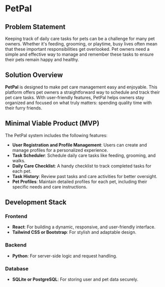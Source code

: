 # PetPal

## Problem Statement

Keeping track of daily care tasks for pets can be a challenge for many pet owners. Whether it's feeding, grooming, or playtime, busy lives often mean that these important responsibilities get overlooked. Pet owners need a simple and effective way to manage and remember these tasks to ensure their pets remain happy and healthy.

## Solution Overview

**PetPal** is designed to make pet care management easy and enjoyable. This platform offers pet owners a straightforward way to schedule and track their pet care tasks. With user-friendly features, PetPal helps owners stay organized and focused on what truly matters: spending quality time with their furry friends.

## Minimal Viable Product (MVP)

The PetPal system includes the following features:

- **User Registration and Profile Management**: Users can create and manage profiles for a personalized experience.
- **Task Scheduler**: Schedule daily care tasks like feeding, grooming, and walks.
- **Daily Care Checklist**: A handy checklist to track completed tasks for each pet.
- **Task History**: Review past tasks and care activities for better oversight.
- **Pet Profiles**: Maintain detailed profiles for each pet, including their specific needs and care instructions.

## Development Stack

### Frontend
- **React**: For building a dynamic, responsive, and user-friendly interface.
- **Tailwind CSS or Bootstrap**: For stylish and adaptable design.

### Backend
- **Python**: For server-side logic and request handling.

### Database
- **SQLite or PostgreSQL**: For storing user and pet data securely.


